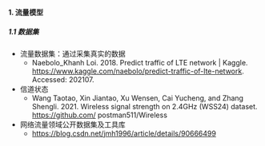 #### 1. 流量模型
##### 1.1 数据集
- 流量数据集：通过采集真实的数据
    - Naebolo_Khanh Loi. 2018. Predict traffic of LTE network | Kaggle. https://www.kaggle.com/naebolo/predict-traffic-of-lte-network. Accessed: 202107.
- 信道状态
    - Wang Taotao, Xin Jiantao, Xu Wensen, Cai Yucheng, and Zhang Shengli. 2021. Wireless signal strength on 2.4GHz (WSS24) dataset. https://github.com/ postman511/Wireless
- 网络流量领域公开数据集及工具库
    - https://blog.csdn.net/jmh1996/article/details/90666499